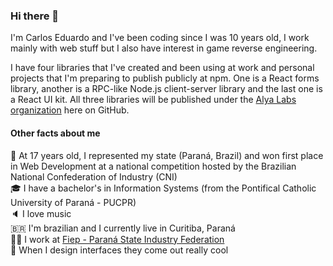 ### Hi there 👋

I'm Carlos Eduardo and I've been coding since I was 10 years old, I work mainly with web stuff but I also have interest in game reverse engineering.

I have four libraries that I've created and been using at work and personal projects that I'm preparing to publish publicly at npm.
One is a React forms library, another is a RPC-like Node.js client-server library and the last one is a React UI kit.
All three libraries will be published under the [Alya Labs organization](https://github.com/alyalabs) here on GitHub.


#### Other facts about me

🥇  At 17 years old, I represented my state (Paraná, Brazil) and won first place in Web Development at a national competition hosted by the Brazilian National Confederation of Industry (CNI)
<br>
🎓  I have a bachelor's in Information Systems (from the Pontifical Catholic University of Paraná - PUCPR)
<br>
🔈  I love music
<br>
🇧🇷  I'm brazilian and I currently live in Curitiba, Paraná
<br>
🧑‍💻  I work at [Fiep - Paraná State Industry Federation](https://www.linkedin.com/company/fiep/)
<br>
🍎  When I design interfaces they come out really cool

<!--
**carlosedba/carlosedba** is a ✨ _special_ ✨ repository because its `README.md` (this file) appears on your GitHub profile.

Here are some ideas to get you started:
- 🔭 I’m currently working on ...
- 🌱 I’m currently learning ...
- 👯 I’m looking to collaborate on ...
- 🤔 I’m looking for help with ...
- 💬 Ask me about ...
- 📫 How to reach me: ...
- 😄 Pronouns: ...
- ⚡ Fun fact: ...
-->
